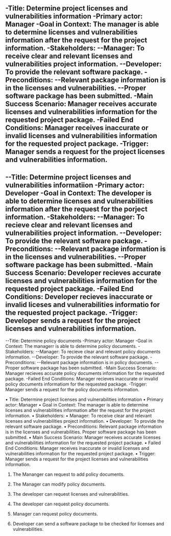 -Title: Determine project licenses and vulnerabilities information
-Primary actor: Manager
-Goal in Context: The manager is able to determine licenses and vulnerabilities information after the request for the project information.
-Stakeholders:
  --Manager: To receive clear and relevant licenses and vulnerabilities project information.
  --Developer: To provide the relevant software package.
-Preconditions:
  --Relevant package information is in the licenses and vulnerabilities.
  --Proper software package has been submitted.
-Main Success Scenario: Manager receives accurate licenses and vulnerabilities information for the requested project package.
-Failed End Conditions: Manager receives inaccurate or invalid licenses and vulnerabilities information for the requested project package.
-Trigger: Manager sends a request for the project licenses and vulnerabilities information.
------------------------------------------------------------------------------------------------------------------------------------------

--Title: Determine project licenses and vulnerabilities informatiion
-Primary actor: Developer
-Goal in Context: The developer is able to determine licenses and vulnerabilities information after the request for the porject information.
-Stakeholders:
  --Manager: To recieve clear and relevant licenses and vulnerabilities project information.
  --Developer: To provide the relevant software package.
-Preconditions:
  --Relevant package information is in the licenses and vulnerabilities.
  --Proper software package has been submitted.
-Main Success Scenario: Developer recieves accurate licenses and vulnerabilities information for the requested project package.
-Failed End Conditions: Developer recieves inaccurate or invalid liceses and vulnerabilities informatio for the requested project package.
-Trigger: Developer sends a request for the project licenses and vulnerabilities information.
------------------------------------------------------------------------------------------------------------------------------------------

--Title: Determine policy documents
-Primary actor: Manager
-Goal in Context: The managerr is able to determine policy documents.
-Stakeholders:
  --Manager: To recieve clear and relevant policy documents information.
  --Developer: To provide the relevant software package.
-Preconditions:
  --Relevant package information is in policy documents.
  --Proper software package has been submitted.
-Main Success Scenario: Manager recieves accurate policy documents information for the requested package.
-Failed End Conditions: Manager recieves inaccurate or invalid policy documents informatiom for the requested package.
-Trigger: Manager sends a request for the policy documents information.


•	Title: Determine project licenses and vulnerabilities information
•	Primary actor: Manager
•	Goal in Context: The manager is able to determine licenses and vulnerabilities information after the request for the project information.
•	Stakeholders:
•	Manager: To receive clear and relevant licenses and vulnerabilities project information.
•	Developer: To provide the relevant software package.
•	Preconditions:
Relevant package information is in the licenses and vulnerabilities.
Proper software package has been submitted.
•	Main Success Scenario: Manager receives accurate licenses and vulnerabilities information for the requested project package.
•	Failed End Conditions: Manager receives inaccurate or invalid licenses and vulnerabilities information for the requested project package.
•	Trigger: Manager sends a request for the project licenses and vulnerabilities information.


1. The Mananger can request to add policy documents.

2. The Manager can modify policy documents.

3. The developer can request licenses and vulnerabilities.

4. The developer can request policy documents.

5. Manager can request policy documents.

6. Developer can send a software package to be checked for licenses and vulnerabilities.
